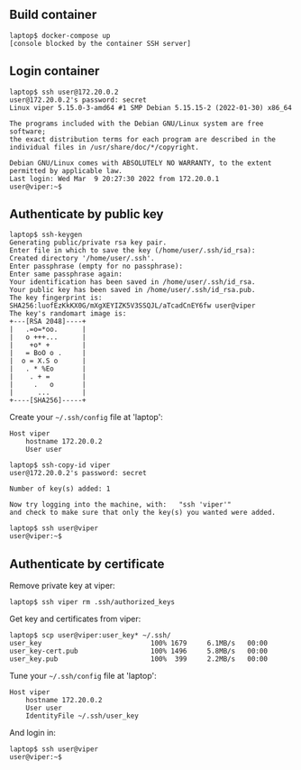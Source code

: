 Build container
---------------

```
laptop$ docker-compose up
[console blocked by the container SSH server]
```

Login container
---------------

```
laptop$ ssh user@172.20.0.2
user@172.20.0.2's password: secret
Linux viper 5.15.0-3-amd64 #1 SMP Debian 5.15.15-2 (2022-01-30) x86_64

The programs included with the Debian GNU/Linux system are free software;
the exact distribution terms for each program are described in the
individual files in /usr/share/doc/*/copyright.

Debian GNU/Linux comes with ABSOLUTELY NO WARRANTY, to the extent
permitted by applicable law.
Last login: Wed Mar  9 20:27:30 2022 from 172.20.0.1
user@viper:~$
```

Authenticate by public key
---------------------------

```
laptop$ ssh-keygen
Generating public/private rsa key pair.
Enter file in which to save the key (/home/user/.ssh/id_rsa):
Created directory '/home/user/.ssh'.
Enter passphrase (empty for no passphrase):
Enter same passphrase again:
Your identification has been saved in /home/user/.ssh/id_rsa.
Your public key has been saved in /home/user/.ssh/id_rsa.pub.
The key fingerprint is:
SHA256:luofEzKkKX0G/mXgXEYIZK5V3SSQJL/aTcadCnEY6fw user@viper
The key's randomart image is:
+---[RSA 2048]----+
|   .=o=*oo.      |
|   o +++...      |
|    +o* +        |
|   = BoO o .     |
|  o = X.S o      |
|   . * %Eo       |
|    . + =        |
|     .   o       |
|      ...        |
+----[SHA256]-----+
```

Create your `~/.ssh/config` file at 'laptop':

```
Host viper
    hostname 172.20.0.2
    User user
```


```
laptop$ ssh-copy-id viper
user@172.20.0.2's password: secret

Number of key(s) added: 1

Now try logging into the machine, with:   "ssh 'viper'"
and check to make sure that only the key(s) you wanted were added.
```

```
laptop$ ssh user@viper
user@viper:~$
```


Authenticate by certificate
---------------------------

Remove private key at viper:

```
laptop$ ssh viper rm .ssh/authorized_keys
```


Get key and certificates from viper:

```
laptop$ scp user@viper:user_key* ~/.ssh/
user_key                           100% 1679     6.1MB/s   00:00
user_key-cert.pub                  100% 1496     5.8MB/s   00:00
user_key.pub                       100%  399     2.2MB/s   00:00
```

Tune  your `~/.ssh/config` file at 'laptop':

```
Host viper
    hostname 172.20.0.2
    User user
    IdentityFile ~/.ssh/user_key
```

And login in:

```
laptop$ ssh user@viper
user@viper:~$
```
